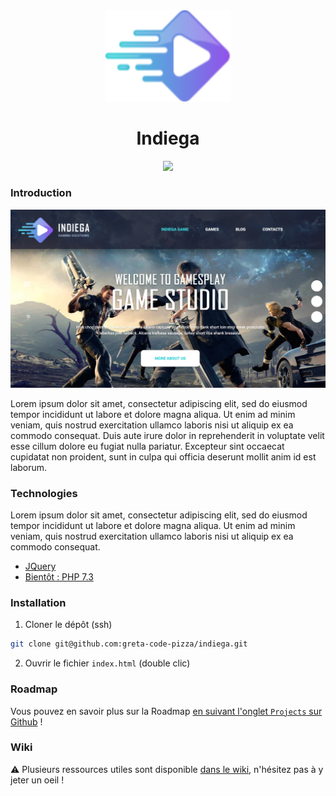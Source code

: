 <div align="center">
  <img src="./.github/images/logo.png" width='200' alt='Logo Indigea'>
  <h1>Indiega</h1>
</div>

<div align="center">
  <a href="https://codeclimate.com/github/greta-code-pizza/indiega/maintainability"><img src="https://api.codeclimate.com/v1/badges/cbda502eb45e8c3563f6/maintainability" /></a>
</div>


### Introduction

![Screenshot website](./.github/images/screenshot.png)

Lorem ipsum dolor sit amet, consectetur adipiscing elit, sed do eiusmod tempor incididunt ut labore et dolore magna aliqua. Ut enim ad minim veniam, quis nostrud exercitation ullamco laboris nisi ut aliquip ex ea commodo consequat. Duis aute irure dolor in reprehenderit in voluptate velit esse cillum dolore eu fugiat nulla pariatur. Excepteur sint occaecat cupidatat non proident, sunt in culpa qui officia deserunt mollit anim id est laborum.

### Technologies

Lorem ipsum dolor sit amet, consectetur adipiscing elit, sed do eiusmod tempor incididunt ut labore et dolore magna aliqua. Ut enim ad minim veniam, quis nostrud exercitation ullamco laboris nisi ut aliquip ex ea commodo consequat. 

- [JQuery](https://jquery.com/)
- [Bientôt : PHP 7.3](https://www.php.net/releases/7_3_0.php)

### Installation

1. Cloner le dépôt (ssh)

```sh
git clone git@github.com:greta-code-pizza/indiega.git
```

2. Ouvrir le fichier `index.html` (double clic)

### Roadmap

Vous pouvez en savoir plus sur la Roadmap [en suivant l'onglet `Projects` sur Github](https://github.com/greta-code-pizza/indiega/projects/3) !


### Wiki

:warning: Plusieurs ressources utiles sont disponible [dans le wiki](https://github.com/greta-code-pizza/indiega/wiki), n'hésitez pas à y jeter un oeil !